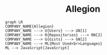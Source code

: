 <h1 align="center">Allegion</h1>

```mermaid
graph LR
COMPANY_NAME{Allegion}
COMPANY_NAME ---> U{Users} ---> UN[1]
COMPANY_NAME ---> R{Repositories} ---> RN[2]
COMPANY_NAME ---> G{Gists} ---> GN[2]
COMPANY_NAME ---> ML{Most Used<br>Languages}
ML --> JavaScript[JavaScript]
```

